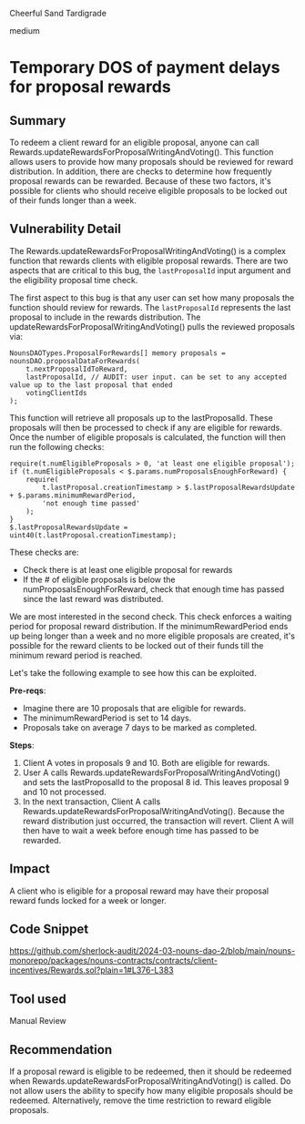 Cheerful Sand Tardigrade

medium

# Temporary DOS of payment delays for proposal rewards

## Summary

To redeem a client reward for an eligible proposal, anyone can call Rewards.updateRewardsForProposalWritingAndVoting(). This function allows users to provide how many proposals should be reviewed for reward distribution. In addition, there are checks to determine how frequently proposal rewards can be rewarded. Because of these two factors, it's possible for clients who should receive eligible proposals to be locked out of their funds longer than a week.

## Vulnerability Detail

The Rewards.updateRewardsForProposalWritingAndVoting() is a complex function that rewards clients with eligible proposal rewards. There are two aspects that are critical to this bug, the `lastProposalId` input argument and the eligibility proposal time check.

The first aspect to this bug is that any user can set how many proposals the function should review for rewards. The `lastProposalId` represents the last proposal to include in the rewards distribution. The updateRewardsForProposalWritingAndVoting() pulls the reviewed proposals via:

```solidity
NounsDAOTypes.ProposalForRewards[] memory proposals = nounsDAO.proposalDataForRewards(
    t.nextProposalIdToReward,
    lastProposalId, // AUDIT: user input. can be set to any accepted value up to the last proposal that ended
    votingClientIds 
);
```

This function will retrieve all proposals up to the lastProposalId. These proposals will then be processed to check if any are eligible for rewards. Once the number of eligible proposals is calculated, the function will then run the following checks:

```solidity
require(t.numEligibleProposals > 0, 'at least one eligible proposal');
if (t.numEligibleProposals < $.params.numProposalsEnoughForReward) {
    require(
        t.lastProposal.creationTimestamp > $.lastProposalRewardsUpdate + $.params.minimumRewardPeriod,
        'not enough time passed'
    );
}
$.lastProposalRewardsUpdate = uint40(t.lastProposal.creationTimestamp);
``` 

These checks are:

- Check there is at least one eligible proposal for rewards
- If the # of eligible proposals is below the numProposalsEnoughForReward, check that enough time has passed since the last reward was distributed.

We are most interested in the second check. This check enforces a waiting period for proposal reward distribution. If the minimumRewardPeriod ends up being longer than a week and no more eligible proposals are created, it's possible for the reward clients to be locked out of their funds till the minimum reward period is reached. 

Let's take the following example to see how this can be exploited. 

**Pre-reqs**:
- Imagine there are 10 proposals that are eligible for rewards.
- The minimumRewardPeriod is set to 14 days.
- Proposals take on average 7 days to be marked as completed.

**Steps**:
1) Client A votes in proposals 9 and 10. Both are eligible for rewards.
1) User A calls Rewards.updateRewardsForProposalWritingAndVoting() and sets the lastProposalId to the proposal 8 id. This leaves proposal 9 and 10 not processed.
2) In the next transaction, Client A calls Rewards.updateRewardsForProposalWritingAndVoting(). Because the reward distribution just occurred, the transaction will revert. Client A will then have to wait a week before enough time has passed to be rewarded.


## Impact

A client who is eligible for a proposal reward may have their proposal reward funds locked for a week or longer.

## Code Snippet

https://github.com/sherlock-audit/2024-03-nouns-dao-2/blob/main/nouns-monorepo/packages/nouns-contracts/contracts/client-incentives/Rewards.sol?plain=1#L376-L383

## Tool used

Manual Review

## Recommendation

If a proposal reward is eligible to be redeemed, then it should be redeemed when Rewards.updateRewardsForProposalWritingAndVoting() is called. Do not allow users the ability to specify how many eligible proposals should be redeemed. Alternatively, remove the time restriction to reward eligible proposals.
